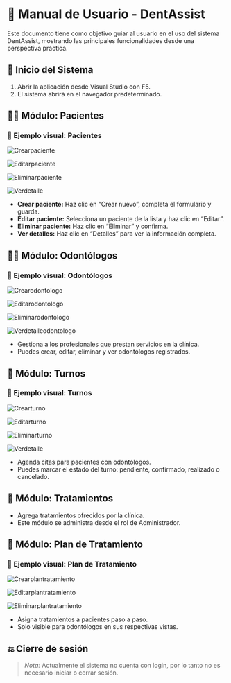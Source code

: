 # 📘 Manual de Usuario - DentAssist

Este documento tiene como objetivo guiar al usuario en el uso del sistema DentAssist, mostrando las principales funcionalidades desde una perspectiva práctica.

## 🏁 Inicio del Sistema

1. Abrir la aplicación desde Visual Studio con F5.
2. El sistema abrirá en el navegador predeterminado.

## 👩‍💼 Módulo: Pacientes
### 📸 Ejemplo visual: Pacientes

![Crearpaciente](/mnt/data/ManualUsuario/ManualUsuario/CrudUsuario/CrearPaciente.png)

![Editarpaciente](/mnt/data/ManualUsuario/ManualUsuario/CrudUsuario/EditarPaciente.png)

![Eliminarpaciente](/mnt/data/ManualUsuario/ManualUsuario/CrudUsuario/EliminarPaciente.png)

![Verdetalle](/mnt/data/ManualUsuario/ManualUsuario/CrudUsuario/VerDetalle.png)



- **Crear paciente:** Haz clic en “Crear nuevo”, completa el formulario y guarda.
- **Editar paciente:** Selecciona un paciente de la lista y haz clic en “Editar”.
- **Eliminar paciente:** Haz clic en “Eliminar” y confirma.
- **Ver detalles:** Haz clic en “Detalles” para ver la información completa.

## 🧑‍⚕️ Módulo: Odontólogos
### 📸 Ejemplo visual: Odontólogos
![Crearodontologo](/mnt/data/ManualUsuario/ManualUsuario/CrudOdontologo/CrearOdontologo.png)

![Editarodontologo](/mnt/data/ManualUsuario/ManualUsuario/CrudOdontologo/EditarOdontologo.png)

![Eliminarodontologo](/mnt/data/ManualUsuario/ManualUsuario/CrudOdontologo/EliminarOdontologo.png)

![Verdetalleodontologo](/mnt/data/ManualUsuario/ManualUsuario/CrudOdontologo/VerDetalleOdontologo.png)



- Gestiona a los profesionales que prestan servicios en la clínica.
- Puedes crear, editar, eliminar y ver odontólogos registrados.

## 📅 Módulo: Turnos
### 📸 Ejemplo visual: Turnos
![Crearturno](/mnt/data/ManualUsuario/ManualUsuario/CrudTurno/CrearTurno.png)

![Editarturno](/mnt/data/ManualUsuario/ManualUsuario/CrudTurno/EditarTurno.png)

![Eliminarturno](/mnt/data/ManualUsuario/ManualUsuario/CrudTurno/EliminarTurno.png)

![Verdetalle](/mnt/data/ManualUsuario/ManualUsuario/CrudTurno/VerDetalle.png)



- Agenda citas para pacientes con odontólogos.
- Puedes marcar el estado del turno: pendiente, confirmado, realizado o cancelado.

## 💊 Módulo: Tratamientos

- Agrega tratamientos ofrecidos por la clínica.
- Este módulo se administra desde el rol de Administrador.

## 🦷 Módulo: Plan de Tratamiento
### 📸 Ejemplo visual: Plan de Tratamiento
![Crearplantratamiento](/mnt/data/ManualUsuario/ManualUsuario/CrudPlanTratamiento/CrearPlanTratamiento.png)

![Editarplantratamiento](/mnt/data/ManualUsuario/ManualUsuario/CrudPlanTratamiento/EditarPlanTratamiento.png)

![Eliminarplantratamiento](/mnt/data/ManualUsuario/ManualUsuario/CrudPlanTratamiento/EliminarPlanTratamiento.png)



- Asigna tratamientos a pacientes paso a paso.
- Solo visible para odontólogos en sus respectivas vistas.

## 🔚 Cierre de sesión

> *Nota:* Actualmente el sistema no cuenta con login, por lo tanto no es necesario iniciar o cerrar sesión.
